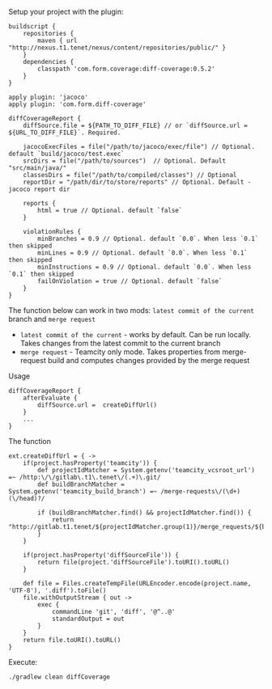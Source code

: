 Setup your project with the plugin:
```
buildscript {
    repositories {
        maven { url "http://nexus.t1.tenet/nexus/content/repositories/public/" }
    }
    dependencies {
        classpath 'com.form.coverage:diff-coverage:0.5.2'
    }
}

apply plugin: 'jacoco'
apply plugin: 'com.form.diff-coverage'

diffCoverageReport {
    diffSource.file = ${PATH_TO_DIFF_FILE} // or `diffSource.url = ${URL_TO_DIFF_FILE}`. Required. 

    jacocoExecFiles = file("/path/to/jacoco/exec/file") // Optional. default `build/jacoco/test.exec`
    srcDirs = file("/path/to/sources")  // Optional. Default "src/main/java/"
    classesDirs = file("/path/to/compiled/classes") // Optional 
    reportDir = "/path/dir/to/store/reports" // Optional. Default - jacoco report dir

    reports {
        html = true // Optional. default `false`
    }

    violationRules {
        minBranches = 0.9 // Optional. default `0.0`. When less `0.1` then skipped
        minLines = 0.9 // Optional. default `0.0`. When less `0.1` then skipped
        minInstructions = 0.9 // Optional. default `0.0`. When less `0.1` then skipped
        failOnViolation = true // Optional. default `false`
    }
}
```

The function below can work in two mods: `latest commit of the current` branch and `merge request`
* `latest commit of the current` - works by default. Can be run locally. Takes changes from the latest commit to the current branch
* `merge request` - Teamcity only mode. Takes properties from merge-request build and computes changes provided by the merge request

Usage
```
diffCoverageReport {
    afterEvaluate {
        diffSource.url =  createDiffUrl()
    }
    ...
}
```
The function
```
ext.createDiffUrl = { ->
    if(project.hasProperty('teamcity')) {
        def projectIdMatcher = System.getenv('teamcity_vcsroot_url') =~ /http:\/\/gitlab\.t1\.tenet\/(.+)\.git/
        def buildBranchMatcher = System.getenv('teamcity_build_branch') =~ /merge-requests\/(\d+)(\/head)?/

        if (buildBranchMatcher.find() && projectIdMatcher.find()) {
            return "http://gitlab.t1.tenet/${projectIdMatcher.group(1)}/merge_requests/${buildBranchMatcher.group(1)}.diff"
        }
    }

    if(project.hasProperty('diffSourceFile')) {
        return file(project.'diffSourceFile').toURI().toURL()
    }

    def file = Files.createTempFile(URLEncoder.encode(project.name, 'UTF-8'), '.diff').toFile()
    file.withOutputStream { out ->
        exec {
            commandLine 'git', 'diff', '@^..@'
            standardOutput = out
        }
    }
    return file.toURI().toURL()
}
```

Execute:
```
./gradlew clean diffCoverage
```
